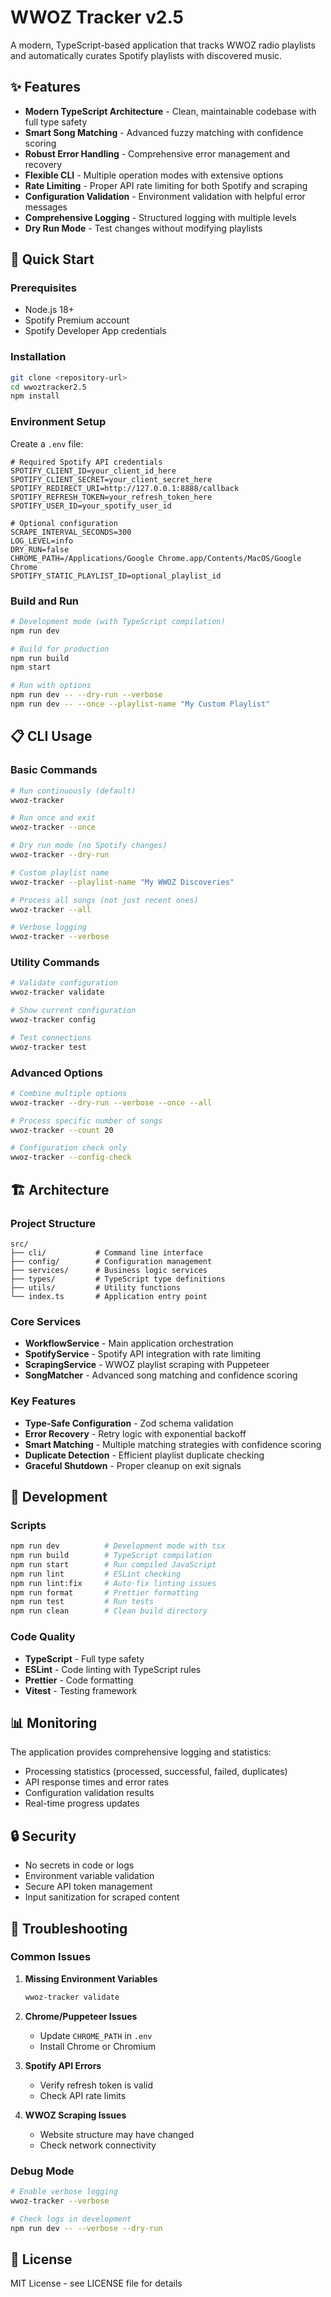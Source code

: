 # WWOZ Tracker v2.5

A modern, TypeScript-based application that tracks WWOZ radio playlists and automatically curates Spotify playlists with discovered music.

## ✨ Features

- **Modern TypeScript Architecture** - Clean, maintainable codebase with full type safety
- **Smart Song Matching** - Advanced fuzzy matching with confidence scoring
- **Robust Error Handling** - Comprehensive error management and recovery
- **Flexible CLI** - Multiple operation modes with extensive options
- **Rate Limiting** - Proper API rate limiting for both Spotify and scraping
- **Configuration Validation** - Environment validation with helpful error messages
- **Comprehensive Logging** - Structured logging with multiple levels
- **Dry Run Mode** - Test changes without modifying playlists

## 🚀 Quick Start

### Prerequisites

- Node.js 18+ 
- Spotify Premium account
- Spotify Developer App credentials

### Installation

```bash
git clone <repository-url>
cd wwoztracker2.5
npm install
```

### Environment Setup

Create a `.env` file:

```env
# Required Spotify API credentials
SPOTIFY_CLIENT_ID=your_client_id_here
SPOTIFY_CLIENT_SECRET=your_client_secret_here
SPOTIFY_REDIRECT_URI=http://127.0.0.1:8888/callback
SPOTIFY_REFRESH_TOKEN=your_refresh_token_here
SPOTIFY_USER_ID=your_spotify_user_id

# Optional configuration
SCRAPE_INTERVAL_SECONDS=300
LOG_LEVEL=info
DRY_RUN=false
CHROME_PATH=/Applications/Google Chrome.app/Contents/MacOS/Google Chrome
SPOTIFY_STATIC_PLAYLIST_ID=optional_playlist_id
```

### Build and Run

```bash
# Development mode (with TypeScript compilation)
npm run dev

# Build for production
npm run build
npm start

# Run with options
npm run dev -- --dry-run --verbose
npm run dev -- --once --playlist-name "My Custom Playlist"
```

## 📋 CLI Usage

### Basic Commands

```bash
# Run continuously (default)
wwoz-tracker

# Run once and exit
wwoz-tracker --once

# Dry run mode (no Spotify changes)
wwoz-tracker --dry-run

# Custom playlist name
wwoz-tracker --playlist-name "My WWOZ Discoveries"

# Process all songs (not just recent ones)
wwoz-tracker --all

# Verbose logging
wwoz-tracker --verbose
```

### Utility Commands

```bash
# Validate configuration
wwoz-tracker validate

# Show current configuration
wwoz-tracker config

# Test connections
wwoz-tracker test
```

### Advanced Options

```bash
# Combine multiple options
wwoz-tracker --dry-run --verbose --once --all

# Process specific number of songs
wwoz-tracker --count 20

# Configuration check only
wwoz-tracker --config-check
```

## 🏗️ Architecture

### Project Structure

```
src/
├── cli/           # Command line interface
├── config/        # Configuration management
├── services/      # Business logic services
├── types/         # TypeScript type definitions
├── utils/         # Utility functions
└── index.ts       # Application entry point
```

### Core Services

- **WorkflowService** - Main application orchestration
- **SpotifyService** - Spotify API integration with rate limiting
- **ScrapingService** - WWOZ playlist scraping with Puppeteer
- **SongMatcher** - Advanced song matching and confidence scoring

### Key Features

- **Type-Safe Configuration** - Zod schema validation
- **Error Recovery** - Retry logic with exponential backoff
- **Smart Matching** - Multiple matching strategies with confidence scoring
- **Duplicate Detection** - Efficient playlist duplicate checking
- **Graceful Shutdown** - Proper cleanup on exit signals

## 🔧 Development

### Scripts

```bash
npm run dev          # Development mode with tsx
npm run build        # TypeScript compilation
npm run start        # Run compiled JavaScript
npm run lint         # ESLint checking
npm run lint:fix     # Auto-fix linting issues
npm run format       # Prettier formatting
npm run test         # Run tests
npm run clean        # Clean build directory
```

### Code Quality

- **TypeScript** - Full type safety
- **ESLint** - Code linting with TypeScript rules
- **Prettier** - Code formatting
- **Vitest** - Testing framework

## 📊 Monitoring

The application provides comprehensive logging and statistics:

- Processing statistics (processed, successful, failed, duplicates)
- API response times and error rates
- Configuration validation results
- Real-time progress updates

## 🔒 Security

- No secrets in code or logs
- Environment variable validation
- Secure API token management
- Input sanitization for scraped content

## 🐛 Troubleshooting

### Common Issues

1. **Missing Environment Variables**
   ```bash
   wwoz-tracker validate
   ```

2. **Chrome/Puppeteer Issues**
   - Update `CHROME_PATH` in `.env`
   - Install Chrome or Chromium

3. **Spotify API Errors**
   - Verify refresh token is valid
   - Check API rate limits

4. **WWOZ Scraping Issues**
   - Website structure may have changed
   - Check network connectivity

### Debug Mode

```bash
# Enable verbose logging
wwoz-tracker --verbose

# Check logs in development
npm run dev -- --verbose --dry-run
```

## 📄 License

MIT License - see LICENSE file for details